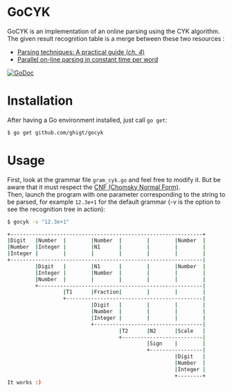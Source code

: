 GoCYK
=====

GoCYK is an implementation of an online parsing using the CYK algorithm.
The given result recognition table is a merge between these two resources : 
* [Parsing techniques: A practical guide (*ch. 4*)](http://port70.net/~nsz/articles/book/grune_jacobs_parsing_techniques_2008.pdf)
* [Parallel on-line parsing in constant time per word](http://doc.utwente.nl/18047/1/Sikkel93parallel.pdf)

[![GoDoc](https://godoc.org/github.com/ghigt/gocyk?status.svg)](https://godoc.org/github.com/ghigt/gocyk)

Installation
=====

After having a Go environment installed, just call `go get`:
```bash
$ go get github.com/ghigt/gocyk
```

Usage
=====

First, look at the grammar file `gram_cyk.go` and feel free to modify it. But be aware that it must respect the [CNF (Chomsky Normal Form)](http://en.wikipedia.org/wiki/Chomsky_normal_form).  
Then, launch the program with one parameter corresponding to the string to be parsed, for example `12.3e+1` for the default grammar (-v is the option to see the recognition tree in action):
```bash
$ gocyk -v "12.3e+1"

+--------------------------------------------------------------+
|Digit   |Number  |        |Number  |        |        |Number  |
|Number  |Integer |        |N1      |        |        |        |
|Integer |        |        |        |        |        |        |
+--------------------------------------------------------------|
         |Digit   |        |N1      |        |        |Number  |
         |Integer |        |Number  |        |        |        |
         |Number  |        |        |        |        |        |
         +-----------------------------------------------------|
                  |T1      |Fraction|        |        |        |
                  +--------------------------------------------|
                           |Digit   |        |        |        |
                           |Number  |        |        |        |
                           |Integer |        |        |        |
                           +-----------------------------------|
                                    |T2      |N2      |Scale   |
                                    +--------------------------|
                                             |Sign    |        |
                                             +-----------------|
                                                      |Digit   |
                                                      |Number  |
                                                      |Integer |
                                                      +--------+
It works :)
```
